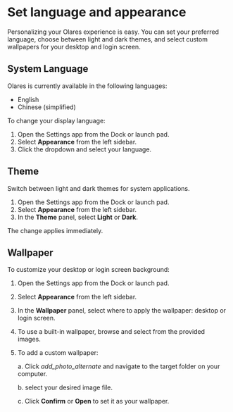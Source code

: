 # Set language and appearance

Personalizing your Olares experience is easy. You can set your preferred language, choose between light and dark themes, and select custom wallpapers for your desktop and login screen.

## System Language
Olares is currently available in the following languages:
- English
- Chinese (simplified)

To change your display language:
1. Open the Settings app from the Dock or launch pad.
2. Select **Appearance** from the left sidebar.
3. Click the dropdown and select your language.

## Theme
Switch between light and dark themes for system applications. 
1. Open the Settings app from the Dock or launch pad.
2. Select **Appearance** from the left sidebar.
3. In the **Theme** panel, select **Light** or **Dark**.

The change applies immediately.

## Wallpaper
To customize your desktop or login screen background:

1. Open the Settings app from the Dock or launch pad.
2. Select **Appearance** from the left sidebar.
3. In the **Wallpaper** panel, select where to apply the wallpaper: desktop or login screen.
4. To use a built-in wallpaper, browse and select from the provided images.
5. To add a custom wallpaper:

   a. Click <i class="material-icons">add_photo_alternate</i> and navigate to the target folder on your computer. 
   
   b. select your desired image file.

   c. Click **Confirm** or **Open** to set it as your wallpaper.